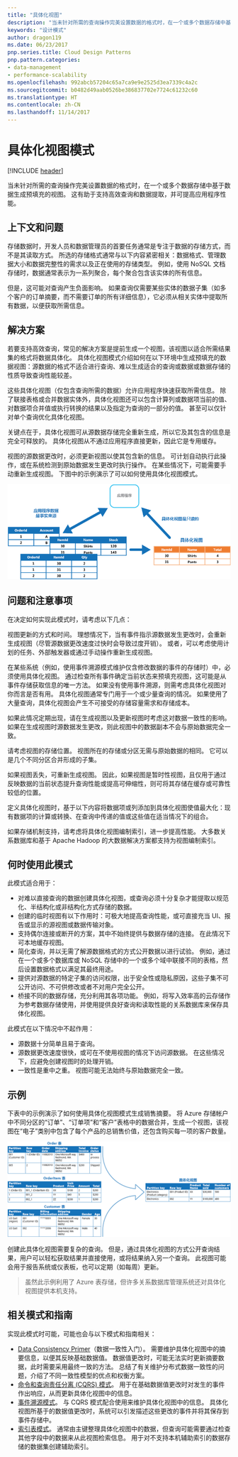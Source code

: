 ```yaml
---
title: "具体化视图"
description: "当未针对所需的查询操作完美设置数据的格式时，在一个或多个数据存储中基于数据生成预填充的视图。"
keywords: "设计模式"
author: dragon119
ms.date: 06/23/2017
pnp.series.title: Cloud Design Patterns
pnp.pattern.categories:
- data-management
- performance-scalability
ms.openlocfilehash: 992abcb57204c65a7ca9e9e2525d3ea7339c4a2c
ms.sourcegitcommit: b0482d49aab0526be386837702e7724c61232c60
ms.translationtype: HT
ms.contentlocale: zh-CN
ms.lasthandoff: 11/14/2017
---
```

# <a name="materialized-view-pattern"></a>具体化视图模式

[!INCLUDE [header](../_includes/header.md)]

当未针对所需的查询操作完美设置数据的格式时，在一个或多个数据存储中基于数据生成预填充的视图。 这有助于支持高效查询和数据提取，并可提高应用程序性能。

## <a name="context-and-problem"></a>上下文和问题

存储数据时，开发人员和数据管理员的首要任务通常是专注于数据的存储方式，而不是其读取方式。 所选的存储格式通常与以下内容紧密相关：数据格式、管理数据大小和数据完整性的需求以及正在使用的存储类型。 例如，使用 NoSQL 文档存储时，数据通常表示为一系列聚合，每个聚合包含该实体的所有信息。

但是，这可能对查询产生负面影响。 如果查询仅需要某些实体的数据子集（如多个客户的订单摘要，而不需要订单的所有详细信息），它必须从相关实体中提取所有数据，以便获取所需信息。

## <a name="solution"></a>解决方案

若要支持高效查询，常见的解决方案是提前生成一个视图，该视图以适合所需结果集的格式将数据具体化。 具体化视图模式介绍如何在以下环境中生成预填充的数据视图：源数据的格式不适合进行查询、难以生成适合的查询或数据或数据存储的性质导致查询性能较差。

这些具体化视图（仅包含查询所需的数据）允许应用程序快速获取所需信息。 除了联接表格或合并数据实体外，具体化视图还可以包含计算列或数据项当前的值、对数据项合并值或执行转换的结果以及指定为查询的一部分的值。 甚至可以仅针对单个查询优化具体化视图。

关键点在于，具体化视图可从源数据存储完全重新生成，所以它及其包含的信息是完全可释放的。 具体化视图从不通过应用程序直接更新，因此它是专用缓存。

视图的源数据更改时，必须更新视图以使其包含新的信息。 可计划自动执行此操作，或在系统检测到原始数据发生更改时执行操作。 在某些情况下，可能需要手动重新生成视图。 下图中的示例演示了可以如何使用具体化视图模式。

![图 1 中的示例演示了可以如何使用具体化视图模式](./_images/materialized-view-pattern-diagram.png)


## <a name="issues-and-considerations"></a>问题和注意事项

在决定如何实现此模式时，请考虑以下几点：

视图更新的方式和时间。 理想情况下，当有事件指示源数据发生更改时，会重新生成视图（尽管源数据更改速度过快时会导致过度开销）。 或者，可以考虑使用计划的任务、外部触发器或通过手动操作重新生成视图。

在某些系统（例如，使用事件溯源模式维护仅含修改数据的事件的存储时）中，必须使用具体化视图。 通过检查所有事件确定当前状态来预填充视图，这可能是从事件存储获取信息的唯一方法。 如果没有使用事件溯源，则需考虑具体化视图对你而言是否有用。 具体化视图通常专门用于一个或少量查询的情况。 如果使用了大量查询，具体化视图会产生不可接受的存储容量需求和存储成本。

如果此情况定期出现，请在生成视图以及更新视图时考虑这对数据一致性的影响。 如果在生成视图时源数据发生更改，则此视图中的数据副本不会与原始数据完全一致。

请考虑视图的存储位置。 视图所在的存储或分区无需与原始数据的相同。 它可以是几个不同分区合并形成的子集。

如果视图丢失，可重新生成视图。 因此，如果视图是暂时性视图，且仅用于通过反映数据的当前状态提升查询性能或提高可伸缩性，则可将其存储在缓存或可靠性较低的位置。

定义具体化视图时，基于以下内容将数据项或列添加到具体化视图使值最大化：现有数据项的计算或转换、在查询中传递的值或这些值在适当情况下的组合。

如果存储机制支持，请考虑将具体化视图编制索引，进一步提高性能。 大多数关系数据库和基于 Apache Hadoop 的大数据解决方案都支持为视图编制索引。

## <a name="when-to-use-this-pattern"></a>何时使用此模式

此模式适合用于：
- 对难以直接查询的数据创建具体化视图，或查询必须十分复杂才能提取以规范化、半结构化或非结构化方式存储的数据。
- 创建的临时视图有以下作用时：可极大地提高查询性能，或可直接充当 UI、报告或显示的源视图或数据传输对象。
- 支持偶尔连接或断开的方案，其中不始终提供与数据存储的连接。 在此情况下可本地缓存视图。
- 简化查询，并以无需了解源数据格式的方式公开数据以进行试验。 例如，通过在一个或多个数据库或 NoSQL 存储中的一个或多个域中联接不同的表格，然后设置数据格式以满足其最终用途。
- 提供对源数据的特定子集的访问权限，出于安全性或隐私原因，这些子集不可公开访问、不可供修改或者不对用户完全公开。
- 桥接不同的数据存储，充分利用其各项功能。 例如，将写入效率高的云存储作为参考数据存储使用，并使用提供良好查询和读取性能的关系数据库来保存具体化视图。

此模式在以下情况中不起作用：
- 源数据十分简单且易于查询。
- 源数据更改速度很快，或可在不使用视图的情况下访问源数据。 在这些情况下，应避免创建视图时的处理开销。
- 一致性是重中之重。 视图可能无法始终与原始数据完全一致。

## <a name="example"></a>示例

下表中的示例演示了如何使用具体化视图模式生成销售摘要。 将 Azure 存储帐户中不同分区的“订单”、“订单项”和“客户”表格中的数据合并，生成一个视图，该视图在“电子”类别中包含了每个产品的总销售价值，还包含购买每一项的客户数量。

![图 2：使用具体化视图模式生成销售摘要](./_images/materialized-view-summary-diagram.png)


创建此具体化视图需要复杂的查询。 但是，通过具体化视图的方式公开查询结果，用户可以轻松获取结果并直接使用，或将结果纳入另一个查询。 此视图可能会用于报告系统或仪表板，也可以定期（如每周）更新。

>  虽然此示例利用了 Azure 表存储，但许多关系数据库管理系统还对具体化视图提供本机支持。

## <a name="related-patterns-and-guidance"></a>相关模式和指南

实现此模式时可能，可能也会与以下模式和指南相关：
- [Data Consistency Primer](https://msdn.microsoft.com/library/dn589800.aspx)（数据一致性入门）。 需要维护具体化视图中的摘要信息，以便其反映基础数据值。 数据值更改时，可能无法实时更新摘要数据，此时需要采用最终一致的方法。 总结了有关维护分布式数据一致性的问题，介绍了不同一致性模型的优点和权衡方案。
- [命令和查询责任分离 (CQRS) 模式](cqrs.md)。 用于在基础数据值更改时对发生的事件作出响应，从而更新具体化视图中的信息。
- [事件溯源模式](event-sourcing.md)。 与 CQRS 模式配合使用来维护具体化视图中的信息。 具体化视图所基于的数据值更改时，系统可以引发描述这些更改的事件并将其保存到事件存储中。
- [索引表模式](index-table.md)。 通常由主键整理具体化视图中的数据，但查询可能需要通过检查其他字段中的数据来从此视图检索信息。 用于对不支持本机辅助索引的数据存储的数据集创建辅助索引。
